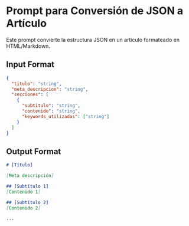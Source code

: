 # Prompt para Conversión de JSON a Artículo

Este prompt convierte la estructura JSON en un artículo formateado en HTML/Markdown.

## Input Format
```json
{
  "titulo": "string",
  "meta_descripcion": "string",
  "secciones": [
    {
      "subtitulo": "string",
      "contenido": "string",
      "keywords_utilizadas": ["string"]
    }
  ]
}
```

## Output Format
```markdown
# [Título]

[Meta descripción]

## [Subtítulo 1]
[Contenido 1]

## [Subtítulo 2]
[Contenido 2]

...
```